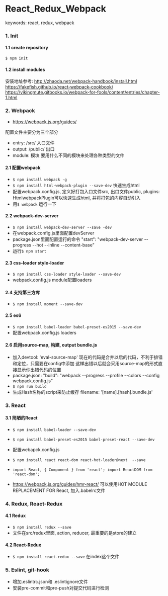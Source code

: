 # React_Redux_Webpack
keywords: react, redux, webpack

### 1. Init

#### 1.1 create repository

`$ npm init`

#### 1.2 install modules

安装地址参考:
http://zhaoda.net/webpack-handbook/install.html
https://fakefish.github.io/react-webpack-cookbook/
https://vikingmute.gitbooks.io/webpack-for-fools/content/entries/chapter-1.html

### 2. Webpack
- https://webpack.js.org/guides/

配置文件主要分为三个部分
- entry: /src/ 入口文件
- output: /public/ 出口
- module: 模块 要用什么不同的模块来处理各种类型的文件

#### 2.1 配置webpack
- `$ npm install webpack -g`
- `$ npm install html-webpack-plugin --save-dev` 快速生成html
- 配置webpack.config.js, 定义好打包入口文件src, 出口文件public, plugins: HtmlwebpackPlugin可以快速生成html,
并将打包的内容自动引入
- 用`$ webpack` 运行一下

#### 2.2 webpack-dev-server
- `$ npm install webpack-dev-server --save -dev`
- 在webpack.config.js里面配置devServer
- package.json里面配置运行的命令 "start": "webpack-dev-server --progress --hot --inline --content-base"
- 运行`$ npm start`

#### 2.3 css-loader style-loader
- `$ npm install css-loader style-loader --save-dev`
- webpack.config.js module配置loaders

#### 2.4 支持第三方库
- `$ npm install moment --save-dev`

#### 2.5 es6
- `$ npm install babel-loader babel-preset-es2015 --save-dev`
- 配置webpack.config.js loaders

#### 2.6 启用source-map, 构建, output bundle.js
- 加入devtool: 'eval-source-map' 现在的代码是合并以后的代码，不利于排错和定位，只需要在config中添加
这样出错以后就会采用source-map的形式直接显示你出错代码的位置
- package.json: "build": "webpack --progress --profile --colors --config webpack.config.js"
- `$ npm run build`
- 生成Hash名称的script来防止缓存 filename: '[name].[hash].bundle.js'


### 3. React
#### 3.1 简陋的React
- `$ npm install babel-loader --save-dev`
- `$ npm install babel-preset-es2015 babel-preset-react --save-dev`
- 配置webapck.config.js
- `$ npm install react react-dom react-hot-loader@next  --save`
- `import React, { Component } from 'react'; import ReactDOM from 'react-dom';`

- https://webpack.js.org/guides/hmr-react/ 可以使用HOT MODULE REPLACEMENT FOR React,
加入.babelrc文件

### 4. Redux, React-Redux
#### 4.1 Redux
- `$ npm install redux --save`
- 文件在src/redux里面, action, reducer, 最重要的是store的建立

#### 4.2 React-Redux
- `$ npm install react-redux --save`
在index这个文件

### 5. Eslint, git-hook
- 增加.eslintrc.json和 .eslintignore文件
- 安装pre-commit和pre-push对提交代码进行检测
